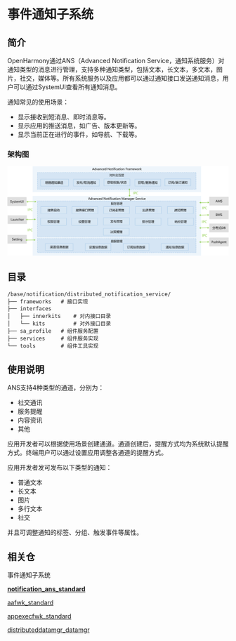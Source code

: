 # 事件通知子系统

## 简介

OpenHarmony通过ANS（Advanced Notification Service，通知系统服务）对通知类型的消息进行管理，支持多种通知类型，包括文本，长文本，多文本，图片，社交，媒体等。所有系统服务以及应用都可以通过通知接口发送通知消息，用户可以通过SystemUI查看所有通知消息。

通知常见的使用场景：

- 显示接收到短消息、即时消息等。
- 显示应用的推送消息，如广告、版本更新等。
- 显示当前正在进行的事件，如导航、下载等。

### 架构图

![](figures/ans_logical_architecture_diagram.png)

## 目录

```
/base/notification/distributed_notification_service/
├── frameworks   # 接口实现
├── interfaces
│   ├── innerkits    # 对内接口目录
│   └── kits         # 对外接口目录
├── sa_profile   # 组件服务配置
├── services     # 组件服务实现
└── tools        # 组件工具实现

```

## 使用说明

ANS支持4种类型的通道，分别为：
- 社交通讯
- 服务提醒
- 内容资讯
- 其他

应用开发者可以根据使用场景创建通道。通道创建后，提醒方式均为系统默认提醒方式。终端用户可以通过设置应用调整各通道的提醒方式。

应用开发者发可发布以下类型的通知：
- 普通文本
- 长文本
- 图片
- 多行文本
- 社交

并且可调整通知的标签、分组、触发事件等属性。

## 相关仓

事件通知子系统

**[notification_ans_standard](https://gitee.com/openharmony/aafwk_standard/blob/master/README_zh.md)**

[aafwk\_standard](https://gitee.com/openharmony/aafwk_standard)

[appexecfwk\_standard](https://gitee.com/openharmony/appexecfwk_standard)

[distributeddatamgr\_datamgr](https://gitee.com/openharmony/distributeddatamgr_datamgr)